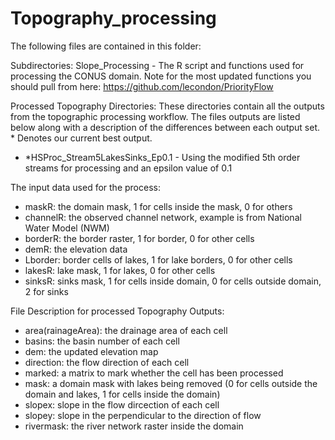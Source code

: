 # Topography_processing

The following files are contained in this folder:

Subdirectories:
Slope_Processing - The R script and functions used for processing the CONUS domain.
    Note for the most updated functions you should pull from here: https://github.com/lecondon/PriorityFlow

Processed Topography Directories:
These directories contain all the outputs from the topographic processing workflow. The files outputs are listed below along with a description of the differences between each output set. * Denotes our current best output.
- *HSProc_Stream5LakesSinks_Ep0.1 - Using the modified 5th order streams for processing and an epsilon value of 0.1

The input data used for the process:
- maskR: the domain mask, 1 for cells inside the mask, 0 for others
- channelR: the observed channel network, example is from National Water Model (NWM)
- borderR: the border raster, 1 for border, 0 for other cells
- demR: the elevation data
- Lborder: border cells of lakes, 1 for lake borders, 0 for other cells
- lakesR: lake mask, 1 for lakes, 0 for other cells
- sinksR: sinks mask, 1 for cells inside domain, 0 for cells outside domain, 2 for sinks

File Description for processed Topography Outputs:
- area(rainageArea): the drainage area of each cell
- basins: the basin number of each cell
- dem: the updated elevation map 
- direction: the flow direction of each cell
- marked: a matrix to mark whether the cell has been processed
- mask: a domain mask with lakes being removed (0 for cells outside the domain and lakes, 1 for cells inside the domain)
- slopex: slope in the flow dircection of each cell
- slopey: slope in the perpendicular to the direction of flow
- rivermask: the river network raster inside the domain
